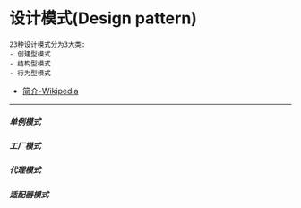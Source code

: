 # 设计模式(Design pattern)
    23种设计模式分为3大类:
    - 创建型模式
    - 结构型模式
    - 行为型模式
- [简介-Wikipedia](https://en.wikipedia.org/wiki/Design_Patterns)
---
##### 单例模式

##### 工厂模式

##### 代理模式

##### 适配器模式

